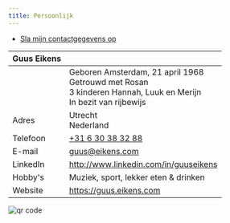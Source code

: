 ```yaml
---
title: Persoonlijk
---
```


- [Sla mijn contactgegevens op](/assets/guus_eikens.vcf)

| Guus Eikens | &nbsp;                                                                                                                   |
|-------------|--------------------------------------------------------------------------------------------------------------------------|
| &nbsp;      | Geboren Amsterdam, 21 april 1968<br/>Getrouwd met Rosan<br/>3 kinderen Hannah, Luuk en Merijn<br/>In bezit van rijbewijs |
| Adres       | Utrecht<br/>Nederland                                                                                                    |
| Telefoon    | [+31 6 30 38 32 88](phone:+31630383288)                                                                                  |
| E-mail      | [guus@eikens.com](mailto:guus@eikens.com)                                                                                |
| LinkedIn    | <http://www.linkedin.com/in/guuseikens>                                                                                  |
| Hobby's     | Muziek, sport, lekker eten &amp; drinken                                                                                 |
| Website     | <https://guus.eikens.com>                                                                                                 |

<!-- img src='https://chart.googleapis.com/chart?cht=qr&chl=MYVCARDCONTENT&chs=180x180&choe=UTF-8&chld=L|2' alt='qr code'/ -->

<img src='https://chart.googleapis.com/chart?cht=qr&chl=BEGIN%3AVCARD%0AN%3AEikens%3BGuus%3B%3B%3B%0AADR%3BDOM%3BPARCEL%3BHOME%3A%3B%3B%3BUtrecht%3B%3B%3BNetherlands%0AEMAIL%3BINTERNET%3Aguus%40eikens.com%0ATEL%3BCELL%3A%2B31%206%2030%2038%2032%2088%0ATITLE%3ADevOps%20Engineer%20%26%20IT%20Consultant%0AURL%3BWORK%3Ahttps%3A%2F%2Fguus.eikens.com%0AEND%3AVCARD%0A&chs=180x180&choe=UTF-8&chld=L|2' alt='qr code'/>

